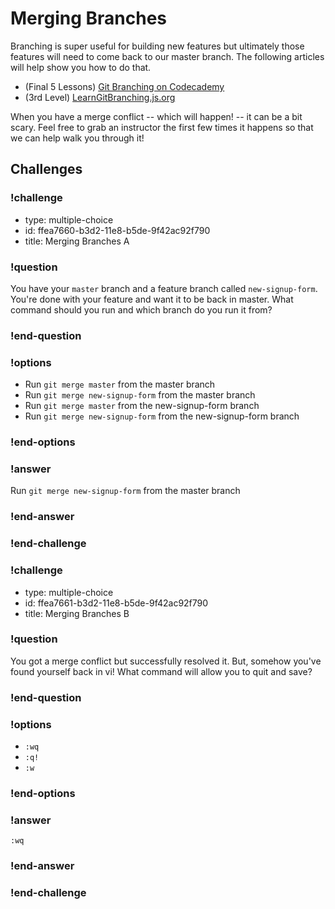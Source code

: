# Merging Branches

Branching is super useful for building new features but ultimately those features will need to come back to our master branch. The following articles will help show you how to do that.

* (Final 5 Lessons) [Git Branching on Codecademy](https://www.codecademy.com/en/courses/learn-git/lessons/git-branching/exercises/git-merge-i)
* (3rd Level) [LearnGitBranching.js.org](http://learngitbranching.js.org/)

When you have a merge conflict -- which will happen! -- it can be a bit scary. Feel free to grab an instructor the first few times it happens so that we can help walk you through it!

## Challenges

<!-- Question -->

### !challenge

* type: multiple-choice
* id: ffea7660-b3d2-11e8-b5de-9f42ac92f790
* title: Merging Branches A

### !question

You have your `master` branch and a feature branch called `new-signup-form`. You're done with your feature and want it to be back in master. What command should you run and which branch do you run it from?

### !end-question

### !options

* Run `git merge master` from the master branch
* Run `git merge new-signup-form` from the master branch
* Run `git merge master` from the new-signup-form branch
* Run `git merge new-signup-form` from the new-signup-form branch

### !end-options

### !answer

Run `git merge new-signup-form` from the master branch

### !end-answer

### !end-challenge

<!-- Question -->

### !challenge

* type: multiple-choice
* id: ffea7661-b3d2-11e8-b5de-9f42ac92f790
* title: Merging Branches B

### !question

You got a merge conflict but successfully resolved it. But, somehow you've found yourself back in vi! What command will allow you to quit and save?

### !end-question

### !options

* `:wq`
* `:q!`
* `:w`

### !end-options

### !answer

`:wq`

### !end-answer

### !end-challenge
